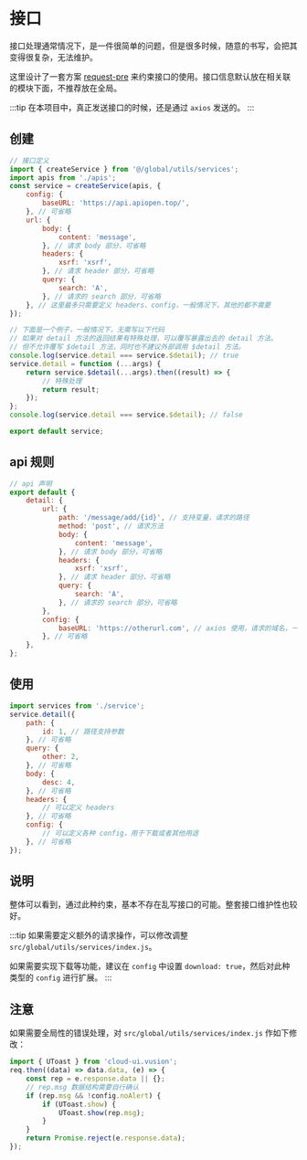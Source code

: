 # 接口

接口处理通常情况下，是一件很简单的问题，但是很多时候，随意的书写，会把其变得很复杂，无法维护。

这里设计了一套方案 [request-pre](https://github.com/zhangsanshi/request-pre) 来约束接口的使用。接口信息默认放在相关联的模块下面，不推荐放在全局。

:::tip
在本项目中，真正发送接口的时候，还是通过 `axios` 发送的。
:::

## 创建

```javascript
// 接口定义
import { createService } from '@/global/utils/services';
import apis from './apis';
const service = createService(apis, {
    config: {
        baseURL: 'https://api.apiopen.top/',
    }, // 可省略
    url: {
        body: {
            content: 'message',
        }, // 请求 body 部分，可省略
        headers: {
            xsrf: 'xsrf',
        }, // 请求 header 部分，可省略
        query: {
            search: 'A',
        }, // 请求的 search 部分，可省略
    }, // 这里最多只需要定义 headers、config，一般情况下，其他的都不需要
});

// 下面是一个例子，一般情况下，无需写以下代码
// 如果对 detail 方法的返回结果有特殊处理，可以覆写暴露出去的 detail 方法。
// 但不允许覆写 $detail 方法，同时也不建议外部调用 $detail 方法。
console.log(service.detail === service.$detail); // true
service.detail = function (...args) {
    return service.$detail(...args).then((result) => {
        // 特殊处理
        return result;
    });
};
console.log(service.detail === service.$detail); // false

export default service;
```

## api 规则

```javascript
// api 声明
export default {
    detail: {
        url: {
            path: '/message/add/{id}', // 支持变量，请求的路径
            method: 'post', // 请求方法
            body: {
                content: 'message',
            }, // 请求 body 部分，可省略
            headers: {
                xsrf: 'xsrf',
            }, // 请求 header 部分，可省略
            query: {
                search: 'A',
            }, // 请求的 search 部分，可省略
        },
        config: {
            baseURL: 'https://otherurl.com', // axios 使用，请求的域名，一般不需要写，跨域需要
        }, // 可省略
    },
};
```

## 使用

```javascript
import services from './service';
service.detail({
    path: {
        id: 1, // 路径支持参数
    }, // 可省略
    query: {
        other: 2,
    }, // 可省略
    body: {
        desc: 4,
    }, // 可省略
    headers: {
        // 可以定义 headers
    }, // 可省略
    config: {
        // 可以定义各种 config，用于下载或者其他用途
    }, // 可省略
});
```

## 说明

整体可以看到，通过此种约束，基本不存在乱写接口的可能。整套接口维护性也较好。

:::tip
如果需要定义额外的请求操作，可以修改调整 `src/global/utils/services/index.js`。

如果需要实现下载等功能，建议在 `config` 中设置 `download: true`，然后对此种类型的 `config` 进行扩展。
:::

## 注意

如果需要全局性的错误处理，对 `src/global/utils/services/index.js` 作如下修改：

```javascript
import { UToast } from 'cloud-ui.vusion';
req.then((data) => data.data, (e) => {
    const rep = e.response.data || {};
    // rep.msg 数据结构需要自行确认
    if (rep.msg && !config.noAlert) {
        if (UToast.show) {
            UToast.show(rep.msg);
        }
    }
    return Promise.reject(e.response.data);
});
```
